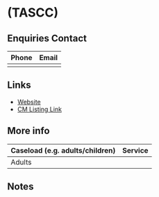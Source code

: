 
# <span style="color:;">(TASCC)</span> 

## Enquiries Contact
| Phone | Email |
| ----- | ----- |
|  |  |

## Links

- [Website](http://www.abernet.org/tasscc/)
- [CM Listing Link]()

## More info
| Caseload (e.g. adults/children) | Service |
| ------------------------------- | ------- |
| Adults |  |


## Notes


